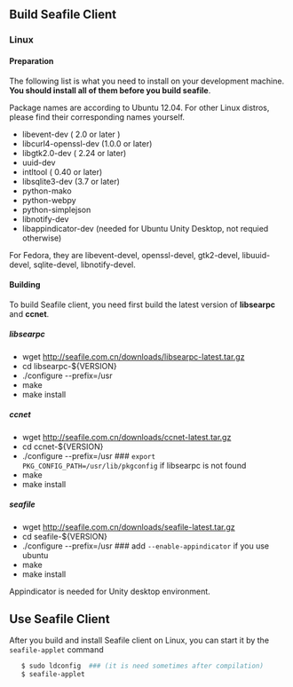 ## Build Seafile Client ##

### Linux ###

#### Preparation ####

The following list is what you need to install on your development machine. __You should install all of them before you build seafile__.

Package names are according to Ubuntu 12.04. For other Linux distros, please find their corresponding names yourself.

* libevent-dev ( 2.0 or later )
* libcurl4-openssl-dev  (1.0.0 or later)
* libgtk2.0-dev ( 2.24 or later)
* uuid-dev
* intltool ( 0.40 or later) 
* libsqlite3-dev (3.7 or later)
* python-mako 
* python-webpy
* python-simplejson
* libnotify-dev
* libappindicator-dev (needed for Ubuntu Unity Desktop, not requied otherwise)

For Fedora, they are libevent-devel, openssl-devel, gtk2-devel, libuuid-devel, sqlite-devel, libnotify-devel.

#### Building ####

To build Seafile client, you need first build the latest version of **libsearpc** and **ccnet**.

##### libsearpc #####

* wget http://seafile.com.cn/downloads/libsearpc-latest.tar.gz
* cd libsearpc-${VERSION}
* ./configure --prefix=/usr
* make
* make install

##### ccnet #####

* wget http://seafile.com.cn/downloads/ccnet-latest.tar.gz
* cd ccnet-${VERSION}
* ./configure --prefix=/usr   ### `export PKG_CONFIG_PATH=/usr/lib/pkgconfig` if libsearpc is not found
* make
* make install

##### seafile #####

* wget http://seafile.com.cn/downloads/seafile-latest.tar.gz
* cd seafile-${VERSION}
* ./configure --prefix=/usr ### add `--enable-appindicator` if you use ubuntu
* make
* make install

Appindicator is needed for Unity desktop environment.

## Use Seafile Client ##

After you build and install Seafile client on Linux, you can start it by the `seafile-applet` command
```sh
   $ sudo ldconfig  ### (it is need sometimes after compilation)
   $ seafile-applet
```